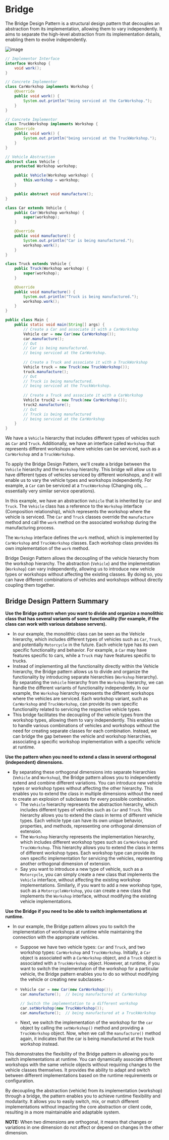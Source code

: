# Bridge
The Bridge Design Pattern is a structural design pattern that decouples an abstraction from its implementation, allowing them to vary independently. It aims to separate the high-level abstraction from its implementation details, enabling them to evolve independently.

![image](https://github.com/boushphong/Design-Patterns/assets/59940078/dc7f8ef7-43f0-4c54-902c-2e746f4c6e2c)

```java
// Implementor Interface
interface Workshop {
    void work();
}

// Concrete Implementor
class CarWorkshop implements Workshop {
    @Override
    public void work() {
        System.out.println("being serviced at the CarWorkshop.");
    }
}

// Concrete Implementor
class TruckWorkshop implements Workshop {
    @Override
    public void work() {
        System.out.println("being serviced at the TruckWorkshop.");
    }
}

// Vehicle Abstraction
abstract class Vehicle {
    protected Workshop workshop;

    public Vehicle(Workshop workshop) {
        this.workshop = workshop;
    }

    public abstract void manufacture();
}

class Car extends Vehicle {
    public Car(Workshop workshop) {
        super(workshop);
    }

    @Override
    public void manufacture() {
        System.out.println("Car is being manufactured.");
        workshop.work();
    }
}

class Truck extends Vehicle {
    public Truck(Workshop workshop) {
        super(workshop);
    }

    @Override
    public void manufacture() {
        System.out.println("Truck is being manufactured.");
        workshop.work();
    }
}

public class Main {
    public static void main(String[] args) {
        // Create a Car and associate it with a CarWorkshop
        Vehicle car = new Car(new CarWorkshop());
        car.manufacture();
        // Out
        // Car is being manufactured.
        // being serviced at the CarWorkshop.
        
        // Create a Truck and associate it with a TruckWorkshop
        Vehicle truck = new Truck(new TruckWorkshop());
        truck.manufacture();
        // Out
        // Truck is being manufactured.
        // being serviced at the TruckWorkshop.
        
        // Create a Truck and associate it with a CarWorkshop
        Vehicle truck2 = new Truck(new CarWorkshop());
        truck2.manufacture();
        // Out
        // Truck is being manufactured
        // being serviced at the CarWorkshop
    }
}
```

We have a `Vehicle` hierarchy that includes different types of vehicles such as `Car` and `Truck`. Additionally, we have an interface called `Workshop` that represents different workshops where vehicles can be serviced, such as a `CarWorkshop` and a `TruckWorkshop`.

To apply the Bridge Design Pattern, we'll create a bridge between the `Vehicle` hierarchy and the `Workshop` hierarchy. This bridge will allow us to have different types of vehicles serviced by different workshops, and it will enable us to vary the vehicle types and workshops independently. For example, a `Car` can be serviced at a `TruckWorkshop` (Changing oils, ... essentially very similar service operations).

In this example, we have an abstraction `Vehicle` that is inherited by `Car` and `Truck`. The `Vehicle` class has a reference to the `Workshop` interface (Composition relationship), which represents the workshop where the vehicle is serviced. The `Car` and `Truck` classes override the `manufacture` method and call the `work` method on the associated workshop during the manufacturing process.

The `Workshop` interface defines the `work` method, which is implemented by `CarWorkshop` and `TruckWorkshop` classes. Each workshop class provides its own implementation of the `work` method.

Bridge Design Pattern allows the decoupling of the vehicle hierarchy from the workshop hierarchy. The abstraction (`Vehicle`) and the implementation (`Workshop`) can vary independently, allowing us to introduce new vehicle types or workshops without affecting the existing classes. By doing so, you can have different combinations of vehicles and workshops without directly coupling them together.

## Bridge Design Pattern Summary
**Use the Bridge pattern when you want to divide and organize a monolithic class that has several variants of some functionality (for example, if the class can work with various database servers).**
-  In our example, the monolithic class can be seen as the Vehicle hierarchy, which includes different types of vehicles such as `Car`, `Truck`, and potentially `Motorcycle` in the future. Each vehicle type has its own specific functionality and behavior. For example, a `Car` may have features specific to cars, while a `Truck` may have features specific to trucks. 
-  Instead of implementing all the functionality directly within the Vehicle hierarchy, the Bridge pattern allows us to divide and organize the functionality by introducing separate hierarchies (`Workshop` hierarchy). By separating the `Vehicle` hierarchy from the `Workshop` hierarchy, we can handle the different variants of functionality independently. In our example, the `Workshop` hierarchy represents the different workshops where the vehicles are serviced. Each workshop variant, such as `CarWorkshop` and `TruckWorkshop`, can provide its own specific functionality related to servicing the respective vehicle types.
  - This bridge facilitates the decoupling of the vehicle types from the workshop types, allowing them to vary independently. This enables us to handle various combinations of vehicles and workshops without the need for creating separate classes for each combination. Instead, we can bridge the gap between the vehicle and workshop hierarchies, associating a specific workshop implementation with a specific vehicle at runtime.

**Use the pattern when you need to extend a class in several orthogonal (independent) dimensions.**
- By separating these orthogonal dimensions into separate hierarchies (`Vehicle` and `Workshop`), the Bridge pattern allows you to independently extend and combine different variations. You can introduce new vehicle types or workshop types without affecting the other hierarchy. This enables you to extend the class in multiple dimensions without the need to create an explosion of subclasses for every possible combination.
  - The `Vehicle` hierarchy represents the abstraction hierarchy, which includes different types of vehicles such as `Car` and `Truck`. This hierarchy allows you to extend the class in terms of different vehicle types. Each vehicle type can have its own unique behavior, properties, and methods, representing one orthogonal dimension of extension.
  - The `Workshop` hierarchy represents the implementation hierarchy, which includes different workshop types such as `CarWorkshop` and `TruckWorkshop`. This hierarchy allows you to extend the class in terms of different workshop types. Each workshop type can provide its own specific implementation for servicing the vehicles, representing another orthogonal dimension of extension.
  - Say you want to introduce a new type of vehicle, such as a `Motorcycle`, you can simply create a new class that implements the `Vehicle` interface, without affecting the existing workshop implementations. Similarly, if you want to add a new workshop type, such as a `MotorcycleWorkshop`, you can create a new class that implements the `Workshop` interface, without modifying the existing vehicle implementations.

**Use the Bridge if you need to be able to switch implementations at runtime.**
- In our example, the Bridge pattern allows you to switch the implementation of workshops at runtime while maintaining the connection with the appropriate vehicles.
  - Suppose we have two vehicle types: `Car` and `Truck`, and two workshop types: `CarWorkshop` and `TruckWorkshop`. Initially, a `Car` object is associated with a `CarWorkshop` object, and a `Truck` object is associated with a `TruckWorkshop` object. However, at runtime, if you want to switch the implementation of the workshop for a particular vehicle, the Bridge pattern enables you to do so without modifying the vehicle or creating new subclasses.-
  - ```java
    Vehicle car = new Car(new CarWorkshop());
    car.manufacture();  // being manufactured at CarWorkshop

    // Switch the implementation to a different workshop
    car.setWorkshop(new TruckWorkshop());
    car.manufacture();  // being manufactured at a TruckWorkshop
    ```

  - Next, we switch the implementation of the workshop for the `car` object by calling the `setWorkshop()` method and providing a `TruckWorkshop` object. Now, when we call the `manufacture()` method again, it indicates that the car is being manufactured at the truck workshop instead.

This demonstrates the flexibility of the Bridge pattern in allowing you to switch implementations at runtime. You can dynamically associate different workshops with the same vehicle objects without requiring changes to the vehicle classes themselves. It provides the ability to adapt and switch between different implementations based on the runtime requirements or configuration.

By decoupling the abstraction (vehicle) from its implementation (workshop) through a bridge, the pattern enables you to achieve runtime flexibility and modularity. It allows you to easily switch, mix, or match different implementations without impacting the core abstraction or client code, resulting in a more maintainable and adaptable system.

**NOTE:** When two dimensions are orthogonal, it means that changes or variations in one dimension do not affect or depend on changes in the other dimension.
